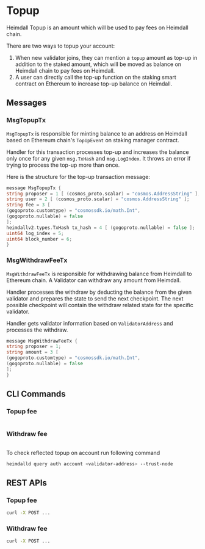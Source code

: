 # Topup

Heimdall Topup is an amount which will be used to pay fees on Heimdall chain.

There are two ways to topup your account:

1. When new validator joins, they can mention a `topup` amount as top-up in addition to the staked amount, which will be
   moved as balance on Heimdall chain to pay fees on Heimdall.
2. A user can directly call the top-up function on the staking smart contract on Ethereum to increase top-up balance on
   Heimdall.

## Messages

### MsgTopupTx

`MsgTopupTx` is responsible for minting balance to an address on Heimdall based on Ethereum chain's `TopUpEvent` on
staking manager contract.

Handler for this transaction processes top-up and increases the balance only once for any given `msg.TxHash`
and `msg.LogIndex`. It throws an error if trying to process the top-up more than once.

Here is the structure for the top-up transaction message:

```go
message MsgTopupTx {
string proposer = 1 [ (cosmos_proto.scalar) = "cosmos.AddressString" ];
string user = 2 [ (cosmos_proto.scalar) = "cosmos.AddressString" ];
string fee = 3 [
(gogoproto.customtype) = "cosmossdk.io/math.Int",
(gogoproto.nullable) = false
];
heimdallv2.types.TxHash tx_hash = 4 [ (gogoproto.nullable) = false ];
uint64 log_index = 5;
uint64 block_number = 6;
}
```

### MsgWithdrawFeeTx

`MsgWithdrawFeeTx` is responsible for withdrawing balance from Heimdall to Ethereum chain. A Validator can
withdraw any amount from Heimdall.

Handler processes the withdraw by deducting the balance from the given validator and prepares the state to send the next
checkpoint. The next possible checkpoint will contain the withdraw related state for the specific validator.

Handler gets validator information based on `ValidatorAddress` and processes the withdraw.

```go
message MsgWithdrawFeeTx {
string proposer = 1;
string amount = 3 [
(gogoproto.customtype) = "cosmossdk.io/math.Int",
(gogoproto.nullable) = false
];
}
```

## CLI Commands

[//]: # (TODO HV2: fill this section once the cli commands are tested)

### Topup fee

```bash
```

### Withdraw fee

```bash
```

To check reflected topup on account run following command

```bash
heimdalld query auth account <validator-address> --trust-node
```

## REST APIs

[//]: # (TODO HV2: fill this section once the REST APIs are tested)

### Topup fee

```bash
curl -X POST ...
```

### Withdraw fee

```bash
curl -X POST ...
```
